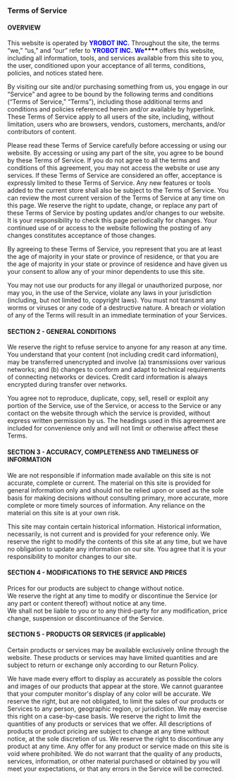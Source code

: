 ### **Terms of Service**


#### **<font style="background-color:rgb(255,255,255);">OVERVIEW</font>**
<font style="background-color:rgb(255,255,255);">This website is operated by </font>**<font style="color:rgb(0,0,255);">YROBOT INC.</font>**<font style="background-color:rgb(255,255,255);"> Throughout the site, the terms “we,” “us,” and “our” refer to</font><font style="background-color:rgb(255,255,255);"> </font>**<font style="color:rgb(0,0,255);">YROBOT INC.</font>**<font style="background-color:rgb(255,255,255);"> </font>**<font style="color:rgb(0,0,255);">We</font>****<font style="color:rgb(0,0,255);"> </font>**<font style="background-color:rgb(255,255,255);">offers this website, including all information, tools, and services available from this site to you, the user, conditioned upon your acceptance of all terms, conditions, policies, and notices stated here.</font>

<font style="background-color:rgb(255,255,255);"></font>

<font style="background-color:rgb(255,255,255);">By visiting our site and/or purchasing something from us, you engage in our “Service” and agree to be bound by the following terms and conditions (“Terms of Service,” “Terms”), including those additional terms and conditions and policies referenced herein and/or available by hyperlink. These Terms of Service apply to all users of the site, including, without limitation, users who are browsers, vendors, customers, merchants, and/or contributors of content.</font>

<font style="background-color:rgb(255,255,255);">  
</font><font style="background-color:rgb(255,255,255);">Please read these Terms of Service carefully before accessing or using our website. By accessing or using any part of the site, you agree to be bound by these Terms of Service. If you do not agree to all the terms and conditions of this agreement, you may not access the website or use any services. If these Terms of Service are considered an offer, acceptance is expressly limited to these Terms of Service.</font>

<font style="background-color:rgb(255,255,255);">  
</font><font style="background-color:rgb(255,255,255);">Any new features or tools added to the current store shall also be subject to the Terms of Service. You can review the most current version of the Terms of Service at any time on this page. We reserve the right to update, change, or replace any part of these Terms of Service by posting updates and/or changes to our website. It is your responsibility to check this page periodically for changes. Your continued use of or access to the website following the posting of any changes constitutes acceptance of those changes.</font>

<font style="background-color:rgb(255,255,255);"></font>

<font style="background-color:rgb(255,255,255);">By agreeing to these Terms of Service, you represent that you are at least the age of majority in your state or province of residence, or that you are the age of majority in your state or province of residence and have given us your consent to allow any of your minor dependents to use this site.</font>

<font style="background-color:rgb(255,255,255);">  
</font><font style="background-color:rgb(255,255,255);">  
</font><font style="background-color:rgb(255,255,255);">You may not use our products for any illegal or unauthorized purpose, nor may you, in the use of the Service, violate any laws in your jurisdiction (including, but not limited to, copyright laws).</font><font style="background-color:rgb(255,255,255);">  
</font><font style="background-color:rgb(255,255,255);">  
</font><font style="background-color:rgb(255,255,255);">You must not transmit any worms or viruses or any code of a destructive nature.</font><font style="background-color:rgb(255,255,255);">  
</font><font style="background-color:rgb(255,255,255);">A breach or violation of any of the Terms will result in an immediate termination of your Services.</font>

#### **<font style="background-color:rgb(255,255,255);"></font>**
#### **<font style="background-color:rgb(255,255,255);">SECTION 2 - GENERAL CONDITIONS</font>**
<font style="background-color:rgb(255,255,255);">We reserve the right to refuse service to anyone for any reason at any time.</font><font style="background-color:rgb(255,255,255);">  
</font><font style="background-color:rgb(255,255,255);">You understand that your content (not including credit card information), may be transferred unencrypted and involve (a) transmissions over various networks; and (b) changes to conform and adapt to technical requirements of connecting networks or devices. Credit card information is always encrypted during transfer over networks.</font>

<font style="background-color:rgb(255,255,255);">  
</font><font style="background-color:rgb(255,255,255);">You agree not to reproduce, duplicate, copy, sell, resell or exploit any portion of the Service, use of the Service, or access to the Service or any contact on the website through which the service is provided, without express written permission by us.</font><font style="background-color:rgb(255,255,255);">  
</font><font style="background-color:rgb(255,255,255);">The headings used in this agreement are included for convenience only and will not limit or otherwise affect these Terms.</font>

#### **<font style="background-color:rgb(255,255,255);"></font>**
#### **<font style="background-color:rgb(255,255,255);">SECTION 3 - ACCURACY, COMPLETENESS AND TIMELINESS OF INFORMATION</font>**
<font style="background-color:rgb(255,255,255);">We are not responsible if information made available on this site is not accurate, complete or current. The material on this site is provided for general information only and should not be relied upon or used as the sole basis for making decisions without consulting primary, more accurate, more complete or more timely sources of information. Any reliance on the material on this site is at your own risk.</font>

<font style="background-color:rgb(255,255,255);">  
</font><font style="background-color:rgb(255,255,255);">This site may contain certain historical information. Historical information, necessarily, is not current and is provided for your reference only. We reserve the right to modify the contents of this site at any time, but we have no obligation to update any information on our site. You agree that it is your responsibility to monitor changes to our site.</font>

#### **<font style="background-color:rgb(255,255,255);"></font>**
#### **<font style="background-color:rgb(255,255,255);">SECTION 4 - MODIFICATIONS TO THE SERVICE AND PRICES</font>**
<font style="background-color:rgb(255,255,255);">Prices for our products are subject to change without notice.</font><font style="background-color:rgb(255,255,255);">  
</font><font style="background-color:rgb(255,255,255);">We reserve the right at any time to modify or discontinue the Service (or any part or content thereof) without notice at any time.</font><font style="background-color:rgb(255,255,255);">  
</font><font style="background-color:rgb(255,255,255);">We shall not be liable to you or to any third-party for any modification, price change, suspension or discontinuance of the Service.</font>

#### **<font style="background-color:rgb(255,255,255);"></font>**
#### **<font style="background-color:rgb(255,255,255);">SECTION 5 - PRODUCTS OR SERVICES (if applicable)</font>**
<font style="background-color:rgb(255,255,255);">Certain products or services may be available exclusively online through the website. These products or services may have limited quantities and are subject to return or exchange only according to our Return Policy.</font>

<font style="background-color:rgb(255,255,255);">  
</font><font style="background-color:rgb(255,255,255);">We have made every effort to display as accurately as possible the colors and images of our products that appear at the store. We cannot guarantee that your computer monitor's display of any color will be accurate.</font>

<font style="background-color:rgb(255,255,255);">  
</font><font style="background-color:rgb(255,255,255);">We reserve the right, but are not obligated, to limit the sales of our products or Services to any person, geographic region, or jurisdiction. We may exercise this right on a case-by-case basis. We reserve the right to limit the quantities of any products or services that we offer. All descriptions of products or product pricing are subject to change at any time without notice, at the sole discretion of us. We reserve the right to discontinue any product at any time. Any offer for any product or service made on this site is void where prohibited.</font>

<font style="background-color:rgb(255,255,255);">  
</font><font style="background-color:rgb(255,255,255);">We do not warrant that the quality of any products, services, information, or other material purchased or obtained by you will meet your expectations, or that any errors in the Service will be corrected.</font>

